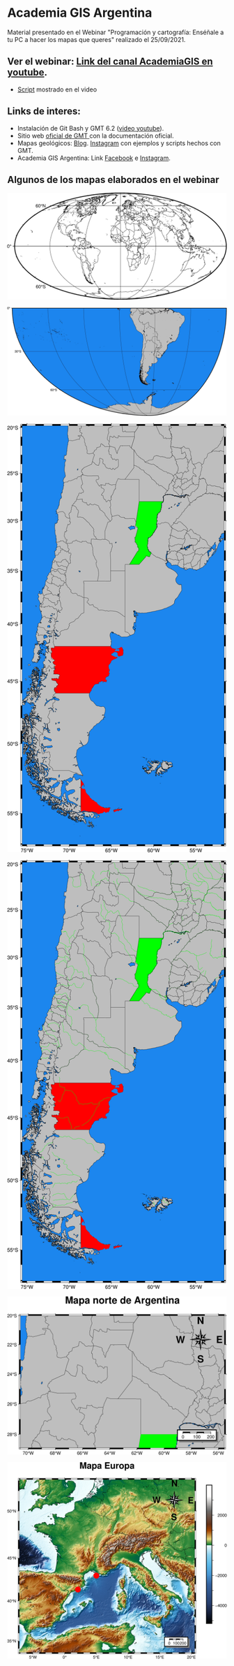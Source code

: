 # Academia GIS Argentina
Material presentado en el Webinar "Programación y cartografía: Enséñale a tu PC a hacer los mapas que queres" realizado el 25/09/2021.

## Ver el webinar: [Link del canal AcademiaGIS en youtube](https://www.youtube.com/watch?v=tBOdGtHWyDA&t=76s&ab_channel=AcadamiaGIS).

* [Script](https://github.com/Esteban82/AcademiaGISArgentina/blob/main/webinar/script.sh) mostrado en el video


## Links de interes:

* Instalación de Git Bash y GMT 6.2 ([video youtube](https://www.youtube.com/watch?v=1bPMIN7noTI&ab_channel=JorgeGabrielLozano)).
* Sitio web [oficial de GMT ](https://www.generic-mapping-tools.org/) con la documentación oficial.
* Mapas geológicos: [Blog](http://mapasgeologicos.blogspot.com/). [Instagram](https://www.instagram.com/mapasgeologicos/) con ejemplos y scripts hechos con GMT.
* Academia GIS Argentina: Link [Facebook](https://www.facebook.com/AcademiaGISArgentina) e [Instagram](https://www.instagram.com/academiagisargentina/).

## Algunos de los mapas elaborados en el webinar

![`AcademiaGISArgentina/blob/main/webinar/Mapa1.png`](webinar/Mapa1.png)

![`AcademiaGISArgentina/blob/main/webinar/Mapa2.jpg`](webinar/Mapa2.jpg)

![`AcademiaGISArgentina/blob/main/webinar/Mapa3.png`](webinar/Mapa3.png)

![`AcademiaGISArgentina/blob/main/webinar/Mapa4.png`](webinar/Mapa4.png)

![`AcademiaGISArgentina/blob/main/webinar/Mapa5.png`](webinar/Mapa5.png)

![`AcademiaGISArgentina/blob/main/webinar/Mapa6.png`](webinar/Mapa6.png)

